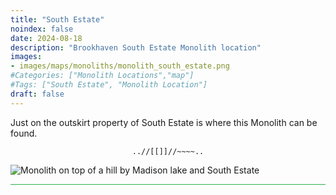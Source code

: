 ```yaml
---
title: "South Estate"
noindex: false
date: 2024-08-18
description: "Brookhaven South Estate Monolith location"
images:
- images/maps/monoliths/monolith_south_estate.png
#Categories: ["Monolith Locations","map"]
#Tags: ["South Estate", "Monolith Location"]
draft: false
--- 
```


Just on the outskirt property of South Estate is where this Monolith can be found. 

<center><span class="copy-to-clipboard" style="align: center"><code class="copy-to-clipboard-code" data-code="..//[[]]//~~~~..">..//[[]]//~~~~..</code></span></center>

![Monolith on top of a hill by Madison lake and South Estate](/images/maps/monoliths/monolith_south_estate.png?width=400px)

<hr style="background-color: #28b44c" size=8>

<!-- ## Related Items

### Map

- [Point of Interest](/map/poi/agency-bunker/) -->